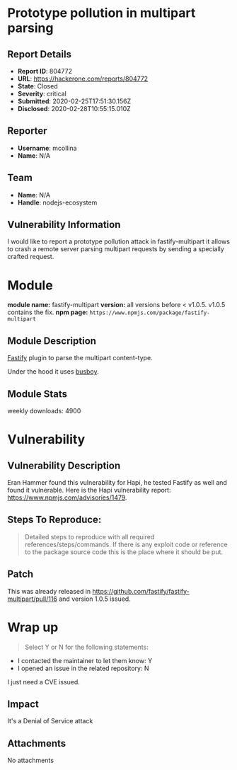 # Prototype pollution in multipart parsing

## Report Details
- **Report ID**: 804772
- **URL**: https://hackerone.com/reports/804772
- **State**: Closed
- **Severity**: critical
- **Submitted**: 2020-02-25T17:51:30.156Z
- **Disclosed**: 2020-02-28T10:55:15.010Z

## Reporter
- **Username**: mcollina
- **Name**: N/A

## Team
- **Name**: N/A
- **Handle**: nodejs-ecosystem

## Vulnerability Information
I would like to report a prototype pollution attack in fastify-multipart it allows to crash a remote server parsing multipart requests by sending a specially crafted request.

# Module

**module name:** fastify-multipart
**version:** all versions before < v1.0.5. v1.0.5 contains the fix. 
**npm page:** `https://www.npmjs.com/package/fastify-multipart`

## Module Description

[Fastify](https://www.fastify.io) plugin to parse the multipart content-type.

Under the hood it uses [busboy](http://npm.im/busboy).

## Module Stats

weekly downloads: 4900

# Vulnerability

## Vulnerability Description

Eran Hammer found this vulnerability for Hapi, he tested Fastify as well and found it vulnerable.
Here is the Hapi vulnerability report: https://www.npmjs.com/advisories/1479. 

## Steps To Reproduce:

> Detailed steps to reproduce with all required references/steps/commands. If there is any exploit code or reference to the package source code this is the place where it should be put.

## Patch

This was already released in https://github.com/fastify/fastify-multipart/pull/116 and version 1.0.5 issued.

# Wrap up

> Select Y or N for the following statements:

- I contacted the maintainer to let them know: Y
- I opened an issue in the related repository: N

I just need a CVE issued.

## Impact

It's a Denial of Service attack

## Attachments
No attachments
